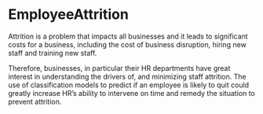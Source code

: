 # EmployeeAttrition
Attrition is a problem that impacts all businesses and it leads to significant costs for a business, including the cost of business disruption, hiring new staff and training new staff. 

Therefore, businesses, in particular their HR departments have great interest in understanding the drivers of, and minimizing staff attrition. The use of classification models to predict if an employee is likely to quit could greatly increase HR’s ability to intervene on time and remedy the situation to prevent attrition.